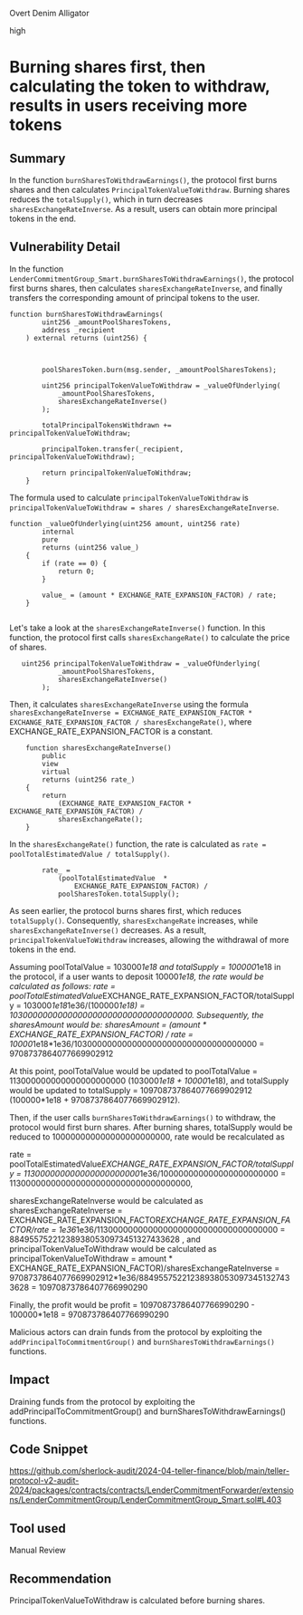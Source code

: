 Overt Denim Alligator

high

# Burning shares first, then calculating the token to withdraw, results in users receiving more tokens

## Summary

In the function `burnSharesToWithdrawEarnings()`, the protocol first burns shares and then calculates `PrincipalTokenValueToWithdraw`. Burning shares reduces the `totalSupply()`, which in turn decreases `sharesExchangeRateInverse`. As a result, users can obtain more principal tokens in the end.

## Vulnerability Detail
In the function `LenderCommitmentGroup_Smart.burnSharesToWithdrawEarnings()`, the protocol first burns shares, then calculates `sharesExchangeRateInverse`, and finally transfers the corresponding amount of principal tokens to the user. 
```solidity
function burnSharesToWithdrawEarnings(
        uint256 _amountPoolSharesTokens,
        address _recipient
    ) external returns (uint256) {
       

        
        poolSharesToken.burn(msg.sender, _amountPoolSharesTokens);

        uint256 principalTokenValueToWithdraw = _valueOfUnderlying(
            _amountPoolSharesTokens,
            sharesExchangeRateInverse()
        );

        totalPrincipalTokensWithdrawn += principalTokenValueToWithdraw;

        principalToken.transfer(_recipient, principalTokenValueToWithdraw);

        return principalTokenValueToWithdraw;
    }

```

The formula used to calculate `principalTokenValueToWithdraw` is `principalTokenValueToWithdraw = shares / sharesExchangeRateInverse`.
```solidity
function _valueOfUnderlying(uint256 amount, uint256 rate)
        internal
        pure
        returns (uint256 value_)
    {
        if (rate == 0) {
            return 0;
        }

        value_ = (amount * EXCHANGE_RATE_EXPANSION_FACTOR) / rate;
    }


```

Let's take a look at the `sharesExchangeRateInverse()` function. In this function, the protocol first calls `sharesExchangeRate()` to calculate the price of shares. 
```solidity
   uint256 principalTokenValueToWithdraw = _valueOfUnderlying(
            _amountPoolSharesTokens,
            sharesExchangeRateInverse()
        );
```

Then, it calculates `sharesExchangeRateInverse` using the formula `sharesExchangeRateInverse = EXCHANGE_RATE_EXPANSION_FACTOR * EXCHANGE_RATE_EXPANSION_FACTOR / sharesExchangeRate()`, where EXCHANGE_RATE_EXPANSION_FACTOR is a constant. 
```solidity
    function sharesExchangeRateInverse()
        public
        view
        virtual
        returns (uint256 rate_)
    {
        return
            (EXCHANGE_RATE_EXPANSION_FACTOR * EXCHANGE_RATE_EXPANSION_FACTOR) /
            sharesExchangeRate();
    }

```

In the `sharesExchangeRate()` function, the rate is calculated as `rate = poolTotalEstimatedValue / totalSupply()`.
```solidity
        rate_ =
            (poolTotalEstimatedValue  *
                EXCHANGE_RATE_EXPANSION_FACTOR) /
            poolSharesToken.totalSupply();

```

As seen earlier, the protocol burns shares first, which reduces `totalSupply()`. Consequently, `sharesExchangeRate` increases, while `sharesExchangeRateInverse()` decreases. As a result, `principalTokenValueToWithdraw` increases, allowing the withdrawal of more tokens in the end.

Assuming 
poolTotalValue = 103000*1e18 and totalSupply = 100000*1e18 in the protocol, if a user wants to deposit 10000*1e18, the rate would be calculated as follows: 
rate = poolTotalEstimatedValue*EXCHANGE_RATE_EXPANSION_FACTOR/totalSupply = 103000*1e18*1e36/(100000*1e18) = 1030000000000000000000000000000000000. 
Subsequently, the sharesAmount would be: 
sharesAmount = (amount * EXCHANGE_RATE_EXPANSION_FACTOR) / rate = 10000*1e18*1e36/1030000000000000000000000000000000000 = 9708737864077669902912

At this point, poolTotalValue would be updated to poolTotalValue =  113000000000000000000000 (103000*1e18 + 10000*1e18), and totalSupply would be updated to totalSupply = 109708737864077669902912 (100000*1e18 + 9708737864077669902912).

Then, if the user calls `burnSharesToWithdrawEarnings()` to withdraw, the protocol would first burn shares. After burning shares, totalSupply would be reduced to 100000000000000000000000, rate would be recalculated as 

rate = poolTotalEstimatedValue*EXCHANGE_RATE_EXPANSION_FACTOR/totalSupply = 113000000000000000000000*1e36/100000000000000000000000 = 1130000000000000000000000000000000000, 

sharesExchangeRateInverse would be calculated as 
sharesExchangeRateInverse = EXCHANGE_RATE_EXPANSION_FACTOR*EXCHANGE_RATE_EXPANSION_FACTOR/rate = 1e36*1e36/1130000000000000000000000000000000000 = 884955752212389380530973451327433628 , and principalTokenValueToWithdraw would be calculated as 
principalTokenValueToWithdraw = amount * EXCHANGE_RATE_EXPANSION_FACTOR)/sharesExchangeRateInverse =  9708737864077669902912*1e36/884955752212389380530973451327433628 = 10970873786407766990290

Finally, the profit would be profit =  10970873786407766990290 - 100000*1e18 = 970873786407766990290 

Malicious actors can drain funds from the protocol by exploiting the `addPrincipalToCommitmentGroup()` and `burnSharesToWithdrawEarnings()` functions.

## Impact
Draining funds from the protocol by exploiting the addPrincipalToCommitmentGroup() and burnSharesToWithdrawEarnings() functions.

## Code Snippet
https://github.com/sherlock-audit/2024-04-teller-finance/blob/main/teller-protocol-v2-audit-2024/packages/contracts/contracts/LenderCommitmentForwarder/extensions/LenderCommitmentGroup/LenderCommitmentGroup_Smart.sol#L403

## Tool used

Manual Review

## Recommendation
PrincipalTokenValueToWithdraw is calculated before burning shares.